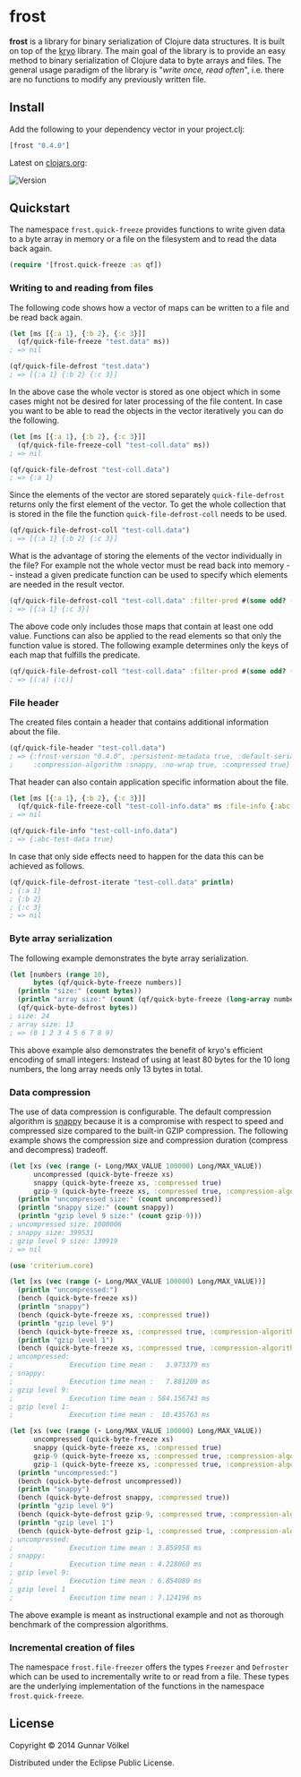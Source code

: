 # frost

**frost** is a library for binary serialization of Clojure data structures.
It is built on top of the [kryo](http://github.com/EsotericSoftware/kryo) library.
The main goal of the library is to provide an easy method to binary serialization of Clojure data to byte arrays and files.
The general usage paradigm of the library is "*write once, read often*", i.e. there are no functions to modify any previously written file.

## Install

Add the following to your dependency vector in your project.clj:

```clojure
[frost "0.4.0"]
```

Latest on [clojars.org](http://clojars.org):

![Version](https://clojars.org/frost/frost/latest-version.svg)

## Quickstart

The namespace ```frost.quick-freeze``` provides functions to write given data to a byte array in memory or a file on the filesystem
and to read the data back again.
```clojure
(require '[frost.quick-freeze :as qf])
```

### Writing to and reading from files

The following code shows how a vector of maps can be written to a file and be read back again.
```clojure
(let [ms [{:a 1}, {:b 2}, {:c 3}]]
  (qf/quick-file-freeze "test.data" ms))
; => nil

(qf/quick-file-defrost "test.data")
; => [{:a 1} {:b 2} {:c 3}]
```
In the above case the whole vector is stored as one object which in some cases might not be desired for later processing of the file content.
In case you want to be able to read the objects in the vector iteratively you can do the following.
```clojure
(let [ms [{:a 1}, {:b 2}, {:c 3}]]
  (qf/quick-file-freeze-coll "test-coll.data" ms))
; => nil

(qf/quick-file-defrost "test-coll.data")
; => {:a 1}
```
Since the elements of the vector are stored separately ```quick-file-defrost``` returns only the first element of the vector.
To get the whole collection that is stored in the file the function ```quick-file-defrost-coll``` needs to be used.
```clojure
(qf/quick-file-defrost-coll "test-coll.data")
; => [{:a 1} {:b 2} {:c 3}]
```
What is the advantage of storing the elements of the vector individually in the file?
For example not the whole vector must be read back into memory -- instead a given predicate function can be used to specify which elements
are needed in the result vector.
```clojure
(qf/quick-file-defrost-coll "test-coll.data" :filter-pred #(some odd? (vals %)))
; => [{:a 1} {:c 3}]
```
The above code only includes those maps that contain at least one odd value.
Functions can also be applied to the read elements so that only the function value is stored.
The following example determines only the keys of each map that fulfills the predicate.
```clojure
(qf/quick-file-defrost-coll "test-coll.data" :filter-pred #(some odd? (vals %)) :process-fn keys)
; => [(:a) (:c)]
```

### File header

The created files contain a header that contains additional information about the file.
```clojure
(qf/quick-file-header "test-coll.data")
; => {:frost-version "0.4.0", :persistent-metadata true, :default-serializers true, :registration-required true,
;     :compression-algorithm :snappy, :no-wrap true, :compressed true}
```
That header can also contain application specific information about the file.
```clojure
(let [ms [{:a 1}, {:b 2}, {:c 3}]]
  (qf/quick-file-freeze-coll "test-coll-info.data" ms :file-info {:abc-test-data true}))
; => nil

(qf/quick-file-info "test-coll-info.data")
; => {:abc-test-data true}
```
In case that only side effects need to happen for the data this can be achieved as follows.
```clojure
(qf/quick-file-defrost-iterate "test-coll.data" println)
; {:a 1}
; {:b 2}
; {:c 3}
; => nil
```

### Byte array serialization

The following example demonstrates the byte array serialization.
```clojure
(let [numbers (range 10),
      bytes (qf/quick-byte-freeze numbers)]
  (println "size:" (count bytes))
  (println "array size:" (count (qf/quick-byte-freeze (long-array numbers)))) 
  (qf/quick-byte-defrost bytes))
; size: 24
; array size: 13
; => (0 1 2 3 4 5 6 7 8 9)
```
This above example also demonstrates the benefit of kryo's efficient encoding of small integers:
Instead of using at least 80 bytes for the 10 long numbers, the long array needs only 13 bytes in total.

### Data compression

The use of data compression is configurable. The default compression algorithm is [snappy](https://github.com/xerial/snappy-java) because it is a compromise
with respect to speed and compressed size compared to the built-in GZIP compression.
The following example shows the compression size and compression duration (compress and decompress) tradeoff.
```clojure
(let [xs (vec (range (- Long/MAX_VALUE 100000) Long/MAX_VALUE))
      uncompressed (quick-byte-freeze xs)
      snappy (quick-byte-freeze xs, :compressed true)
      gzip-9 (quick-byte-freeze xs, :compressed true, :compression-algorithm :gzip)]
  (println "uncompressed size:" (count uncompressed))
  (println "snappy size:" (count snappy))
  (println "gzip level 9 size:" (count gzip-9)))
; uncompressed size: 1000006
; snappy size: 399531
; gzip level 9 size: 139919
; => nil

(use 'criterium.core)

(let [xs (vec (range (- Long/MAX_VALUE 100000) Long/MAX_VALUE))]
  (println "uncompressed:")
  (bench (quick-byte-freeze xs))
  (println "snappy")
  (bench (quick-byte-freeze xs, :compressed true))
  (println "gzip level 9")
  (bench (quick-byte-freeze xs, :compressed true, :compression-algorithm :gzip))
  (println "gzip level 1")
  (bench (quick-byte-freeze xs, :compressed true, :compression-algorithm :gzip, :compression-level 1)))
; uncompressed:
;              Execution time mean :   3.973379 ms
; snappy:
;              Execution time mean :   7.881209 ms
; gzip level 9:
;              Execution time mean : 584.156743 ms
; gzip level 1:
;              Execution time mean :  10.435763 ms

(let [xs (vec (range (- Long/MAX_VALUE 100000) Long/MAX_VALUE))
      uncompressed (quick-byte-freeze xs)
      snappy (quick-byte-freeze xs, :compressed true)
      gzip-9 (quick-byte-freeze xs, :compressed true, :compression-algorithm :gzip)
      gzip-1 (quick-byte-freeze xs, :compressed true, :compression-algorithm :gzip, :compression-level 1)]
  (println "uncompressed:")
  (bench (quick-byte-defrost uncompressed))
  (println "snappy")
  (bench (quick-byte-defrost snappy, :compressed true))
  (println "gzip level 9")
  (bench (quick-byte-defrost gzip-9, :compressed true, :compression-algorithm :gzip))
  (println "gzip level 1")
  (bench (quick-byte-defrost gzip-1, :compressed true, :compression-algorithm :gzip, :compression-level 1)))
; uncompressed:
;              Execution time mean : 3.859958 ms
; snappy:
;              Execution time mean : 4.228060 ms
; gzip level 9:
;              Execution time mean : 6.854080 ms
; gzip level 1
;              Execution time mean : 7.124196 ms
```
The above example is meant as instructional example and not as thorough benchmark of the compression algorithms.

### Incremental creation of files

The namespace ```frost.file-freezer``` offers the types ```Freezer``` and ```Defroster``` which can be used to
incrementally write to or read from a file.
These types are the underlying implementation of the functions in the namespace ```frost.quick-freeze```.


## License

Copyright © 2014 Gunnar Völkel

Distributed under the Eclipse Public License.
